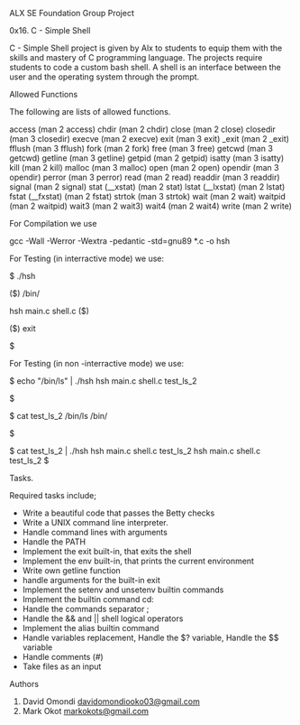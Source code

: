 ALX SE Foundation Group Project

0x16. C - Simple Shell

C - Simple Shell project is given by Alx to students to equip them with the skills and mastery of C programming language. The projects require students to code a custom bash shell. 
A shell is an interface between the user and the operating system through the prompt.


Allowed Functions

The following are lists of allowed functions.

access (man 2 access)
chdir (man 2 chdir)
close (man 2 close)
closedir (man 3 closedir)
execve (man 2 execve)
exit (man 3 exit)
_exit (man 2 _exit)
fflush (man 3 fflush)
fork (man 2 fork)
free (man 3 free)
getcwd (man 3 getcwd)
getline (man 3 getline)
getpid (man 2 getpid)
isatty (man 3 isatty)
kill (man 2 kill)
malloc (man 3 malloc)
open (man 2 open)
opendir (man 3 opendir)
perror (man 3 perror)
read (man 2 read)
readdir (man 3 readdir)
signal (man 2 signal)
stat (__xstat) (man 2 stat)
lstat (__lxstat) (man 2 lstat)
fstat (__fxstat) (man 2 fstat)
strtok (man 3 strtok)
wait (man 2 wait)
waitpid (man 2 waitpid)
wait3 (man 2 wait3)
wait4 (man 2 wait4)
write (man 2 write)


For Compilation we use

gcc -Wall -Werror -Wextra -pedantic -std=gnu89 *.c -o hsh


For Testing (in interractive mode) we use:

$ ./hsh

($) /bin/

hsh main.c shell.c
($)

($) exit

$

For Testing (in non -interractive mode) we use:

$ echo "/bin/ls" | ./hsh
hsh main.c shell.c test_ls_2

$

$ cat test_ls_2
/bin/ls
/bin/

$

$ cat test_ls_2 | ./hsh
hsh main.c shell.c test_ls_2
hsh main.c shell.c test_ls_2
$


Tasks.

Required tasks include;

- Write a beautiful code that passes the Betty checks
- Write a UNIX command line interpreter.
- Handle command lines with arguments
- Handle the PATH
- Implement the exit built-in, that exits the shell
- Implement the env built-in, that prints the current environment
- Write own getline function
- handle arguments for the built-in exit
- Implement the setenv and unsetenv builtin commands
- Implement the builtin command cd:
- Handle the commands separator ;
- Handle the && and || shell logical operators
- Implement the alias builtin command
- Handle variables replacement, Handle the $? variable, Handle the $$ variable
- Handle comments (#)
- Take files as an input

Authors 

 1. David Omondi davidomondiooko03@gmail.com
 2. Mark Okot markokots@gmail.com